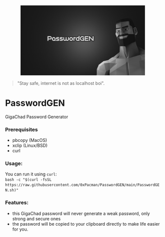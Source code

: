 <p align="center">
  <img src="https://github.com/0xPacman/PasswordGEN/blob/main/PsGEN.png" width="80%" height="80%" alt="PasswordGEN logo">
</p>

> "Stay safe, internet is not as localhost boi".

# PasswordGEN

GigaChad Password Generator

### Prerequisites 
- pbcopy (MacOS)
- xclip (Linux/BSD)
- curl

### Usage: 
You can run it using `curl`:  
`bash -c "$(curl -fsSL https://raw.githubusercontent.com/0xPacman/PasswordGEN/main/PasswordGEN.sh)"`

### Features: 
- this GigaChad password will never generate a weak password, only strong and secure ones
- the password will be copied to your clipboard directly to make life easier for you.
